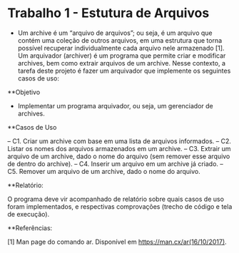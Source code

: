 # Trabalho 1 - Estutura de Arquivos
- Um archive é um “arquivo de arquivos”; ou seja, é um arquivo que contém uma coleção de outros arquivos, em uma estrutura que torna possível recuperar individualmente cada arquivo nele armazenado [1]. Um arquivador (archiver) é um programa que permite criar e modificar archives, bem como extrair arquivos de um archive.
Nesse contexto, a tarefa deste projeto é fazer um arquivador que implemente os seguintes casos de uso:

**Objetivo

- Implementar um programa arquivador, ou seja, um gerenciador de 
archives.

**Casos de Uso

– C1. Criar um archive com base em uma lista de arquivos informados.
– C2. Listar os nomes dos arquivos armazenados em um archive.
– C3. Extrair um arquivo de um archive, dado o nome do arquivo (sem remover esse arquivo de dentro do archive).
– C4. Inserir um arquivo em um archive já criado.
– C5. Remover um arquivo de um archive, dado o nome do arquivo.

**Relatório:

O programa deve vir acompanhado de relatório sobre quais casos de uso foram implementados, e
respectivas comprovações (trecho de código e tela de execução).

**Referências:

[1] Man page do comando ar. Disponível em https://man.cx/ar(16/10/2017).
